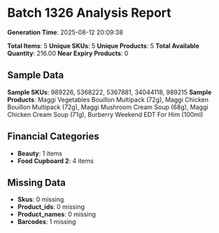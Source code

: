 # Batch 1326 Analysis Report

**Generation Time**: 2025-08-12 20:09:38

**Total Items**: 5
**Unique SKUs**: 5
**Unique Products**: 5
**Total Available Quantity**: 216.00
**Near Expiry Products**: 0

## Sample Data
**Sample SKUs**: 989226, 5368222, 5367881, 34044118, 989215
**Sample Products**: Maggi Vegetables Bouillon Multipack (72g), Maggi Chicken Bouillon Multipack (72g), Maggi Mushroom Cream Soup (68g), Maggi Chicken Cream Soup (71g), Burberry Weekend EDT For Him (100ml)

## Financial Categories
- **Beauty**: 1 items
- **Food Cupboard 2**: 4 items

## Missing Data
- **Skus**: 0 missing
- **Product_ids**: 0 missing
- **Product_names**: 0 missing
- **Barcodes**: 1 missing
